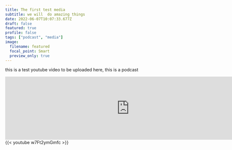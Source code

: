 ```yaml
---
title: The first test media
subtitle: we will  do amazing things
date: 2022-06-07T10:07:33.677Z
draft: false
featured: true
profile: false
tags: ["podcast", "media"]
image:
  filename: featured
  focal_point: Smart
  preview_only: true
---
```

this is a test youtube video to be uploaded here, this is a podcast
<iframe src="https://anchor.fm/itu-games-research/embed" height="204px" width="800px" frameborder="0" scrolling="no"></iframe>
{{< youtube w7Ft2ymGmfc >}}